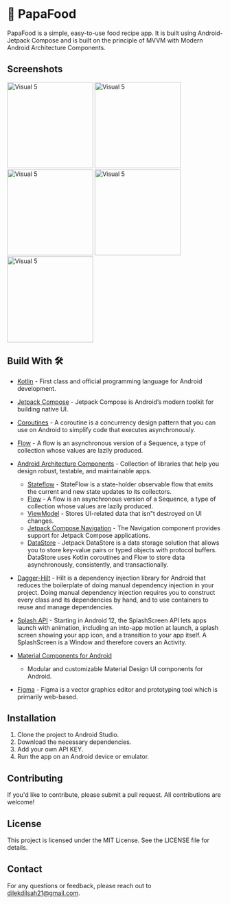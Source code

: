 # 🍔 PapaFood
PapaFood is a simple, easy-to-use food recipe app. It is built using Android-Jetpack Compose and is built on the principle of MVVM with Modern Android Architecture Components.

## Screenshots

<img src="https://github.com/dilekdilsahozkan/PapaFood/assets/77121799/ed29ab7e-4a96-4df6-9e5d-fdcd18914bc5" alt="Visual 5" width="200">
<img src="https://github.com/dilekdilsahozkan/PapaFood/assets/77121799/c6047c19-f427-4187-aec9-fbd384b8e8f5" alt="Visual 5" width="200">
<img src="https://github.com/dilekdilsahozkan/PapaFood/assets/77121799/065f1b46-291f-4029-89d5-dea3fe707511" alt="Visual 5" width="200">
<img src="https://github.com/dilekdilsahozkan/PapaFood/assets/77121799/35f08f64-88ee-44f4-bc57-bfc00a26e97c" alt="Visual 5" width="200">
<img src="https://github.com/dilekdilsahozkan/PapaFood/assets/77121799/423b62a7-daf2-4a08-9771-9838334a627f" alt="Visual 5" width="200">

## Build With 🛠

- [Kotlin](https://kotlinlang.org/) - First class and official programming language for Android
  development.
- [Jetpack Compose](https://developer.android.com/jetpack/compose) - Jetpack Compose is Android’s
  modern toolkit for building native UI.
- [Coroutines](https://kotlinlang.org/docs/reference/coroutines-overview.html) - A coroutine is a
  concurrency design pattern that you can use on Android to simplify code that executes
  asynchronously.
- [Flow](https://kotlinlang.org/docs/reference/coroutines/flow.html) - A flow is an asynchronous
  version of a Sequence, a type of collection whose values are lazily produced.
- [Android Architecture Components](https://developer.android.com/topic/libraries/architecture) -
  Collection of libraries that help you design robust, testable, and maintainable apps.
  - [Stateflow](https://developer.android.com/kotlin/flow/stateflow-and-sharedflow) - StateFlow is a
    state-holder observable flow that emits the current and new state updates to its collectors.
  - [Flow](https://kotlinlang.org/docs/reference/coroutines/flow.html) - A flow is an asynchronous
    version of a Sequence, a type of collection whose values are lazily produced.
  - [ViewModel](https://developer.android.com/topic/libraries/architecture/viewmodel) - Stores
    UI-related data that isn"t destroyed on UI changes.
  - [Jetpack Compose Navigation](https://developer.android.com/jetpack/compose/navigation) - The
    Navigation component provides support for Jetpack Compose applications.
  - [DataStore](https://developer.android.com/topic/libraries/architecture/datastore) - Jetpack
    DataStore is a data storage solution that allows you to store key-value pairs or typed objects
    with protocol buffers. DataStore uses Kotlin coroutines and Flow to store data asynchronously,
    consistently, and transactionally.
- [Dagger-Hilt](https://developer.android.com/training/dependency-injection/hilt-android) - Hilt is a dependency injection library for Android that reduces the     boilerplate of doing manual dependency injection in your project. Doing manual dependency injection requires you to construct every class and its                 dependencies by hand, and to use containers to reuse and manage dependencies.
  
- [Splash API](https://developer.android.com/develop/ui/views/launch/splash-screen) - Starting in Android 12, the SplashScreen API lets apps launch with animation, including an into-app motion at launch, a splash screen showing your app icon, and a transition to your app itself. A SplashScreen is a Window and therefore covers an Activity.
- [Material Components for Android](https://github.com/material-components/material-components-android)
  - Modular and customizable Material Design UI components for Android.
- [Figma](https://figma.com/) - Figma is a vector graphics editor and prototyping tool which is
  primarily web-based.

## Installation

1. Clone the project to Android Studio.
2. Download the necessary dependencies.
3. Add your own API KEY.
4. Run the app on an Android device or emulator.

## Contributing

If you'd like to contribute, please submit a pull request. All contributions are welcome!

## License

This project is licensed under the MIT License. See the LICENSE file for details.

## Contact

For any questions or feedback, please reach out to dilekdilsah21@gmail.com.
